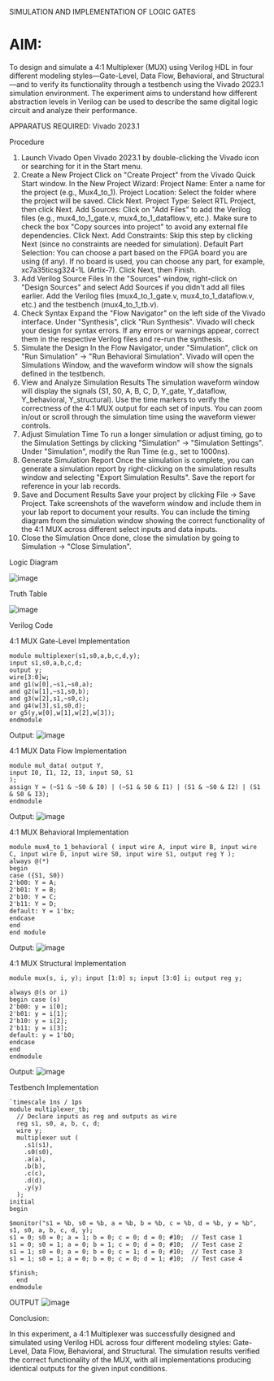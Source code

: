 SIMULATION AND IMPLEMENTATION OF LOGIC GATES
# AIM:
To design and simulate a 4:1 Multiplexer (MUX) using Verilog HDL in four different modeling styles—Gate-Level, Data Flow, Behavioral, and Structural—and to verify its functionality through a testbench using the Vivado 2023.1 simulation environment. The experiment aims to understand how different abstraction levels in Verilog can be used to describe the same digital logic circuit and analyze their performance.

APPARATUS REQUIRED:
Vivado 2023.1

Procedure
1. Launch Vivado
Open Vivado 2023.1 by double-clicking the Vivado icon or searching for it in the Start menu.
2. Create a New Project
Click on "Create Project" from the Vivado Quick Start window.
In the New Project Wizard:
Project Name: Enter a name for the project (e.g., Mux4_to_1).
Project Location: Select the folder where the project will be saved.
Click Next.
Project Type: Select RTL Project, then click Next.
Add Sources:
Click on "Add Files" to add the Verilog files (e.g., mux4_to_1_gate.v, mux4_to_1_dataflow.v, etc.).
Make sure to check the box "Copy sources into project" to avoid any external file dependencies.
Click Next.
Add Constraints: Skip this step by clicking Next (since no constraints are needed for simulation).
Default Part Selection:
You can choose a part based on the FPGA board you are using (if any).
If no board is used, you can choose any part, for example, xc7a35ticsg324-1L (Artix-7).
Click Next, then Finish.
3. Add Verilog Source Files
In the "Sources" window, right-click on "Design Sources" and select Add Sources if you didn't add all files earlier.
Add the Verilog files (mux4_to_1_gate.v, mux4_to_1_dataflow.v, etc.) and the testbench (mux4_to_1_tb.v).
4. Check Syntax
Expand the "Flow Navigator" on the left side of the Vivado interface.
Under "Synthesis", click "Run Synthesis".
Vivado will check your design for syntax errors. If any errors or warnings appear, correct them in the respective Verilog files and re-run the synthesis.
5. Simulate the Design
In the Flow Navigator, under "Simulation", click on "Run Simulation" → "Run Behavioral Simulation".
Vivado will open the Simulations Window, and the waveform window will show the signals defined in the testbench.
6. View and Analyze Simulation Results
The simulation waveform window will display the signals (S1, S0, A, B, C, D, Y_gate, Y_dataflow, Y_behavioral, Y_structural).
Use the time markers to verify the correctness of the 4:1 MUX output for each set of inputs.
You can zoom in/out or scroll through the simulation time using the waveform viewer controls.
7. Adjust Simulation Time
To run a longer simulation or adjust timing, go to the Simulation Settings by clicking "Simulation" → "Simulation Settings".
Under "Simulation", modify the Run Time (e.g., set to 1000ns).
8. Generate Simulation Report
Once the simulation is complete, you can generate a simulation report by right-clicking on the simulation results window and selecting "Export Simulation Results".
Save the report for reference in your lab records.
9. Save and Document Results
Save your project by clicking File → Save Project.
Take screenshots of the waveform window and include them in your lab report to document your results.
You can include the timing diagram from the simulation window showing the correct functionality of the 4:1 MUX across different select inputs and data inputs.
10. Close the Simulation
Once done, close the simulation by going to Simulation → "Close Simulation".

Logic Diagram

![image](https://github.com/user-attachments/assets/d4ab4bc3-12b0-44dc-8edb-9d586d8ba856)

Truth Table

![image](https://github.com/user-attachments/assets/c850506c-3f6e-4d6b-8574-939a914b2a5f)

Verilog Code

4:1 MUX Gate-Level Implementation

```
module multiplexer(s1,s0,a,b,c,d,y); 
input s1,s0,a,b,c,d; 
output y; 
wire[3:0]w; 
and g1(w[0],~s1,~s0,a); 
and g2(w[1],~s1,s0,b); 
and g3(w[2],s1,~s0,c); 
and g4(w[3],s1,s0,d); 
or g5(y,w[0],w[1],w[2],w[3]); 
endmodule
```
Output:
![image](https://github.com/user-attachments/assets/acfd0a21-a009-497f-b73d-d16d86c1f9bf)


4:1 MUX Data Flow Implementation

```
module mul_data( output Y,
input I0, I1, I2, I3, input S0, S1
); 
assign Y = (~S1 & ~S0 & I0) | (~S1 & S0 & I1) | (S1 & ~S0 & I2) | (S1 & S0 & I3);     
endmodule
```
Output:
![image](https://github.com/user-attachments/assets/93d7b54d-ae5a-4341-9792-d8bfa87a5739)


4:1 MUX Behavioral Implementation

```
module mux4_to_1_behavioral ( input wire A, input wire B, input wire C, input wire D, input wire S0, input wire S1, output reg Y );
always @(*) 
begin 
case ({S1, S0}) 
2'b00: Y = A; 
2'b01: Y = B; 
2'b10: Y = C; 
2'b11: Y = D; 
default: Y = 1'bx; 
endcase
end 
end module
```
Output:
![image](https://github.com/user-attachments/assets/8c4d20dc-5544-445a-bee9-fe77bfead8d5)


4:1 MUX Structural Implementation
```
module mux(s, i, y); input [1:0] s; input [3:0] i; output reg y;

always @(s or i)
begin case (s) 
2'b00: y = i[0];
2'b01: y = i[1];
2'b10: y = i[2];
2'b11: y = i[3];
default: y = 1'b0; 
endcase 
end 
endmodule
```
Output:
![image](https://github.com/user-attachments/assets/113ead12-dce3-4bc9-9230-7a362da813b3)

Testbench Implementation
```
`timescale 1ns / 1ps
module multiplexer_tb;
  // Declare inputs as reg and outputs as wire
  reg s1, s0, a, b, c, d;
  wire y;
  multiplexer uut (
    .s1(s1), 
    .s0(s0), 
    .a(a), 
    .b(b), 
    .c(c), 
    .d(d), 
    .y(y)
  );
initial 
begin
   
$monitor("s1 = %b, s0 = %b, a = %b, b = %b, c = %b, d = %b, y = %b", s1, s0, a, b, c, d, y);
s1 = 0; s0 = 0; a = 1; b = 0; c = 0; d = 0; #10;  // Test case 1
s1 = 0; s0 = 1; a = 0; b = 1; c = 0; d = 0; #10;  // Test case 2
s1 = 1; s0 = 0; a = 0; b = 0; c = 1; d = 0; #10;  // Test case 3
s1 = 1; s0 = 1; a = 0; b = 0; c = 0; d = 1; #10;  // Test case 4
    
$finish;
  end
endmodule
```
OUTPUT
![image](https://github.com/user-attachments/assets/d385f751-b788-4da7-a11a-e218d56d70c1)




Conclusion:

In this experiment, a 4:1 Multiplexer was successfully designed and simulated using Verilog HDL across four different modeling styles: Gate-Level, Data Flow, Behavioral, and Structural. The simulation results verified the correct functionality of the MUX, with all implementations producing identical outputs for the given input conditions.



  
